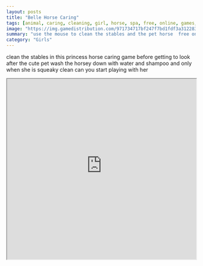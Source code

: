 ```yaml
---
layout: posts
title: "Belle Horse Caring"
tags: [animal, caring, cleaning, girl, horse, spa, free, online, games, oyna, game, free, games, play, play, games]
image: "https://img.gamedistribution.com/971734717bf247f7bd1fdf3a312283a3.jpg"
summary: "use the mouse to clean the stables and the pet horse  free online games oyna game free games play play games"
category: "Girls"
---
```


clean the stables in this princess horse caring game before getting to look after the cute pet wash the horsey down with water and shampoo and only when she is squeaky clean can you start playing with her

<iframe width="100%" height="480px;" src="https://flash.gamedistribution.com?game=971734717bf247f7bd1fdf3a312283a3"></iframe>